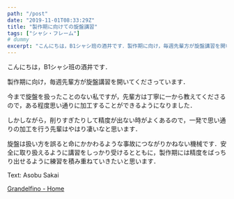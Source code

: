 ```yaml
---
path: "/post"
date: "2019-11-01T08:33:29Z"
title: "製作期に向けての旋盤講習"
tags: ["シャシ・フレーム"]
# dummy
excerpt: "こんにちは，B1シャシ班の酒井です．製作期に向け，毎週先輩方が旋盤講習を開いてくださっています．今まで旋盤を扱ったことのない私ですが，先輩方は丁寧に一から教えてくださるので，ある程度思い通りに加工す..."
---
```


[](01-1.jpg)こんにちは，B1シャシ班の酒井です．

製作期に向け，毎週先輩方が旋盤講習を開いてくださっています．

今まで旋盤を扱ったことのない私ですが，先輩方は丁寧に一から教えてくださるので，ある程度思い通りに加工することができるようになりました．

しかしながら，削りすぎたりして精度が出ない時がよくあるので，一発で思い通りの加工を行う先輩はやはり凄いなと思います．

旋盤は扱い方を誤ると命にかかわるような事故につながりかねない機械です．安全に取り扱えるように講習をしっかり受けるとともに，製作期には精度をばっちり出せるように練習を積み重ねていきたいと思います．

Text: Asobu Sakai

[Grandelfino - Home](http://www.grandelfino.net/)